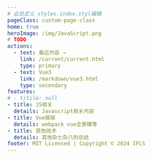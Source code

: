 ```yaml
---
# 此处定义 styles.index.styl编辑
pageClass: custom-page-class
home: true
heroImage: /img/JavaScript.png
# TODO
actions:
  - text: 最近内容 →
    link: /current/current.html
    type: primary
  - text: Vue3
    link: /markdown/vue3.html
    type: secondary
features:
# - titile: null 
- title: JS相关
  details: Javascript相关内容
- title: Vue框架
  details: webpack vue全家桶等
- title: 其他技术
  details: 其他杂七杂八的总结
footer: MIT Licensed | Copyright © 2024 IFLS
---
```

